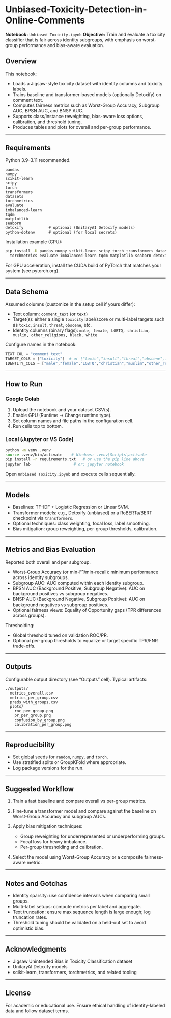 # Unbiased-Toxicity-Detection-in-Online-Comments

**Notebook:** `Unbiased Toxicity.ipynb`
**Objective:** Train and evaluate a toxicity classifier that is fair across identity subgroups, with emphasis on worst-group performance and bias-aware evaluation.

## Overview

This notebook:

* Loads a Jigsaw-style toxicity dataset with identity columns and toxicity labels.
* Trains baseline and transformer-based models (optionally Detoxify) on comment text.
* Computes fairness metrics such as Worst-Group Accuracy, Subgroup AUC, BPSN AUC, and BNSP AUC.
* Supports class/instance reweighting, bias-aware loss options, calibration, and threshold tuning.
* Produces tables and plots for overall and per-group performance.

---

## Requirements

Python 3.9–3.11 recommended.

```
pandas
numpy
scikit-learn
scipy
torch
transformers
datasets
torchmetrics
evaluate
imbalanced-learn
tqdm
matplotlib
seaborn
detoxify           # optional (UnitaryAI Detoxify models)
python-dotenv      # optional (for local secrets)
```

Installation example (CPU):

```bash
pip install -U pandas numpy scikit-learn scipy torch transformers datasets \
  torchmetrics evaluate imbalanced-learn tqdm matplotlib seaborn detoxify python-dotenv
```

For GPU acceleration, install the CUDA build of PyTorch that matches your system (see pytorch.org).

---

## Data Schema

Assumed columns (customize in the setup cell if yours differ):

* Text column: `comment_text` (or `text`)
* Target(s): either a single `toxicity` label/score or multi-label targets such as `toxic`, `insult`, `threat`, `obscene`, etc.
* Identity columns (binary flags):
  `male, female, LGBTQ, christian, muslim, other_religions, black, white`

Configure names in the notebook:

```python
TEXT_COL = "comment_text"
TARGET_COLS = ["toxicity"]  # or ["toxic","insult","threat","obscene",...]
IDENTITY_COLS = ["male","female","LGBTQ","christian","muslim","other_religions","black","white"]
```

---

## How to Run

### Google Colab

1. Upload the notebook and your dataset CSV(s).
2. Enable GPU (Runtime → Change runtime type).
3. Set column names and file paths in the configuration cell.
4. Run cells top to bottom.

### Local (Jupyter or VS Code)

```bash
python -m venv .venv
source .venv/bin/activate    # Windows: .venv\Scripts\activate
pip install -r requirements.txt   # or use the pip line above
jupyter lab                   # or: jupyter notebook
```

Open `Unbiased Toxicity.ipynb` and execute cells sequentially.

---

## Models

* Baselines: TF-IDF + Logistic Regression or Linear SVM.
* Transformer models: e.g., Detoxify (unbiased) or a RoBERTa/BERT checkpoint via `transformers`.
* Optional techniques: class weighting, focal loss, label smoothing.
* Bias mitigation: group reweighting, per-group thresholds, calibration.

---

## Metrics and Bias Evaluation

Reported both overall and per subgroup.

* Worst-Group Accuracy (or min-F1/min-recall): minimum performance across identity subgroups.
* Subgroup AUC: AUC computed within each identity subgroup.
* BPSN AUC (Background Positive, Subgroup Negative): AUC on background positives vs subgroup negatives.
* BNSP AUC (Background Negative, Subgroup Positive): AUC on background negatives vs subgroup positives.
* Optional fairness views: Equality of Opportunity gaps (TPR differences across groups).

Thresholding:

* Global threshold tuned on validation ROC/PR.
* Optional per-group thresholds to equalize or target specific TPR/FNR trade-offs.

---

## Outputs

Configurable output directory (see “Outputs” cell). Typical artifacts:

```
./outputs/
  metrics_overall.csv
  metrics_per_group.csv
  preds_with_groups.csv
  plots/
    roc_per_group.png
    pr_per_group.png
    confusion_by_group.png
    calibration_per_group.png
```

---

## Reproducibility

* Set global seeds for `random`, `numpy`, and `torch`.
* Use stratified splits or GroupKFold where appropriate.
* Log package versions for the run.

---

## Suggested Workflow

1. Train a fast baseline and compare overall vs per-group metrics.
2. Fine-tune a transformer model and compare against the baseline on Worst-Group Accuracy and subgroup AUCs.
3. Apply bias mitigation techniques:

   * Group reweighting for underrepresented or underperforming groups.
   * Focal loss for heavy imbalance.
   * Per-group thresholding and calibration.
4. Select the model using Worst-Group Accuracy or a composite fairness-aware metric.

---

## Notes and Gotchas

* Identity sparsity: use confidence intervals when comparing small groups.
* Multi-label setups: compute metrics per label and aggregate.
* Text truncation: ensure max sequence length is large enough; log truncation rates.
* Threshold tuning should be validated on a held-out set to avoid optimistic bias.

---

## Acknowledgments

* Jigsaw Unintended Bias in Toxicity Classification dataset
* UnitaryAI Detoxify models
* scikit-learn, transformers, torchmetrics, and related tooling

---

## License

For academic or educational use. Ensure ethical handling of identity-labeled data and follow dataset terms.
